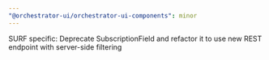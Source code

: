 ```yaml
---
"@orchestrator-ui/orchestrator-ui-components": minor
---
```


SURF specific: Deprecate SubscriptionField and refactor it to use new REST endpoint with server-side filtering
